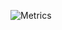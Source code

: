 ![Metrics](https://metrics.lecoq.io/kanikamital0606?template=classic&base.community=0&followup=1&isocalendar=1&languages=1&activity=1&posts=1&activity.limit=5&activity.days=14&activity.filter=all&isocalendar.duration=half-year&languages.colors=github&languages.threshold=0%25&posts.source=dev.to&posts.limit=4&posts.user=.user.login&config.timezone=Asia%2FCalcutta&config.animated=true)
